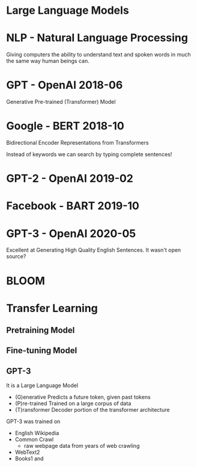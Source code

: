 [](https://www.linkedin.com/learning/advanced-ai-transformers-for-nlp-using-large-language-models/transformers-in-production)

# Large Language Models

# NLP - Natural Language Processing
Giving computers the ability to understand text and spoken words in much the same way human beings can.

# GPT - OpenAI 2018-06
Generative Pre-trained (Transformer) Model

# Google - BERT 2018-10
Bidirectional Encoder Representations from Transformers

Instead of keywords we can search by typing complete sentences!

# GPT-2 - OpenAI 2019-02

# Facebook - BART 2019-10

# GPT-3 - OpenAI 2020-05

Excellent at Generating High Quality English Sentences.
It wasn't open source?

# BLOOM


# Transfer Learning

## Pretraining Model

## Fine-tuning Model


## GPT-3

It is a Large Language Model

- (G)enerative Predicts a future token, given past tokens
- (P)re-trained Trained on a large corpus of data
- (T)ransformer Decoder portion of the transformer architecture

GPT-3 was trained on
- English Wikipedia
- Common Crawl
  - raw webpage data from years of web crawling
- WebText2
- Books1 and 